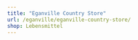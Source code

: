 ```yaml
---
title: "Eganville Country Store"
url: /eganville/eganville-country-store/
shop: Lebensmittel
---
```

